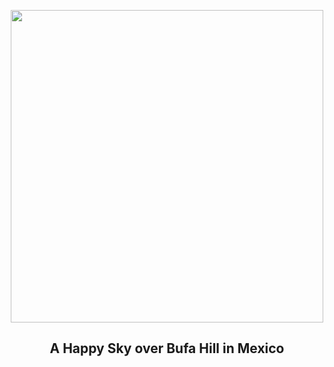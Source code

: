 
<p align="center"><img src="https://apod.nasa.gov/apod/image/2504/HappySkyMexico_Korona_960.jpg" width="500" height="500"></p>
<h2 align="center"> A Happy Sky over Bufa Hill in Mexico </h2>
